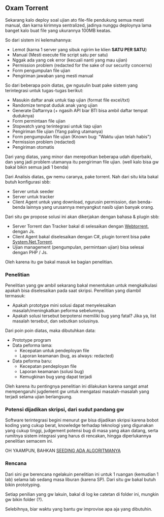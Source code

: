 ## Oxam Torrent

Sekarang kalo deploy soal ujian ato file-file pendukung semua mesti manual, dan karna kirimnya sentralized, jadinya nunggu deploynya lama banget kalo buat file yang ukurannya 100MB keatas.

So dari sistem ini kelemahannya:

- Lemot (karna 1 server yang sibuk ngirim ke klien **SATU PER SATU**)
- Manual (Mesti execute file script satu per satu)
- Nggak ada yang cek error (kecuali nanti yang mau ujian)
- Permission problem (redacted for the sake of our security concerns)
- Form pengumpulan file ujian 
- Pengiriman jawaban yang mesti manual

So dari beberapa poin diatas, gw ngusulin buat pake sistem yang terintegrasi untuk tugas-tugas berikut:

- Masukin daftar anak untuk tiap ujian (format file excel/txt)
- Randomize tempat duduk anak yang ujian
- Generate Daftarnya (+ ngasih API biar BTI bisa ambil daftar tempat duduknya)
- Form permintaan file ujian
- Stopwatch yang terintegrasi untuk tiap ujian
- Pengiriman file ujian (Yang paling utamanya)
- Form pengumpulan file ujian (Known bug: "Waktu ujian telah habis")
- Permission problem (redacted)
- Pengiriman otomatis

Dari yang diatas, yang minor dan merepotkan beberapa udah diperbaiki, dan yang jadi problem utamanya itu pengiriman file ujian. (well kalo bisa gw bakal bikin semua jadi 1 benda)

Dari Analisis diatas, gw nemu caranya, pake torrent. Nah dari situ kita bakal butuh konfigurasi sbb:

- Server untuk seeder
- Server untuk tracker
- Client Agent untuk yang download, ngurusin permission, dan benda-benda lainnya yang urusannya menyangkut nasib ujian banyak orang.

Dari situ gw propose solusi ini akan dikerjakan dengan bahasa & plugin sbb:

- Server Torrent dan Tracker bakal di selesaikan dengan [Webtorrent](https://github.com/webtorrent), dengan Js.
- Client Agent bakal diselesaikan dengan C#, plugin torrent bisa pake [System.Net.Torrent](https://github.com/bizzehdee/System.Net.Torrent).
- Ujian management (pengumpulan, permintaan ujian) bisa selesai dengan PHP / Js.

Oleh karena itu gw bakal masuk ke bagian penelitian.

### Penelitian

Penelitian yang gw ambil sekarang bakal menentukan untuk mengkalkulasi apakah bisa diselesaikan pada saat skripsi. Penelitian yang diambil termasuk:

- Apakah prototype mini solusi dapat menyelesaikan masalah/meningkatkan peforma sebelumnya.
- Apakah solusi tersebut berpotensi memiliki bug yang fatal? Jika ya, list masalah tersebut, dan sebutkan solusinya.

Dari poin poin diatas, maka dibutuhkan data:

- Prototype program
- Data peforma lama:
  - Kecepatan untuk pendeployan file
  - Laporan keamanan (bug, as always: redacted)
- Data peforma baru:
  - Kecepatan pendeployan file
  - Laporan keamanan (solusi bug)
  - Kemugkinan bug yang dapat terjadi

Oleh karena itu pentingnya penelitian ini dilakukan karena sangat amat mempengaruhi jugdement gw untuk mengatasi masalah-masalah yang terjadi selama ujian berlangsung.

### Potensi dijadikan skripsi, dari sudut pandang gw

Software terintegrasi begini menurut gw bisa dijadikan skripsi karena bobot koding yang cukup berat, knowledge terhadap teknologi yang digunakan yang cukup tinggi, judgement potensi bug di masa yang akan datang, serta rumitnya sistem integrasi yang harus di rencakan, hingga diperlukannya penelitian semacem ini.

OH YAAMPUN, BAHKAN [SEEDING ADA ALGORITMANYA](https://en.wikipedia.org/wiki/Glossary_of_BitTorrent_terms#Super-seeding)

### Rencana

Dari sini gw berencana ngelakuin penelitian ini untuk 1 ruangan (kemudian 1 lab) selama lab sedang masa liburan (karena SP). Dari situ gw bakal butuh bikin prototyping.

Setiap penilian yang gw lakuin, bakal di log ke catetan di folder ini, mungkin gw bikin folder (?).

Selebihnya, biar waktu yang bantu gw improvise apa aja yang dibutuhin.